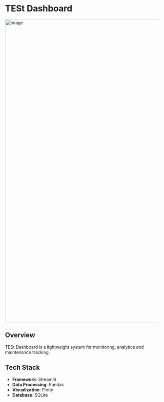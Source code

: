 # TESt Dashboard  
<img width="1909" height="991" alt="image" src="https://github.com/user-attachments/assets/6d8c34c3-f936-4718-a059-43e244aaca65" />

## Overview  
TESt Dashboard is a lightweight system for monitoring, analytics and maintenance tracking.

## Tech Stack  
- **Framework**: Streamlit
- **Data Processing**: Pandas
- **Visualization**: Plotly
- **Database**: SQLite  
